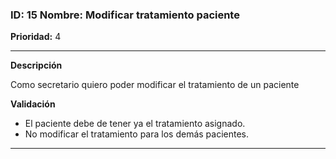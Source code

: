 ### **ID**: 15 Nombre: **Modificar tratamiento paciente**

**Prioridad:** 4

---
**Descripción**

Como secretario quiero poder modificar el tratamiento de un paciente

**Validación**

* El paciente debe de tener ya el tratamiento asignado.
* No modificar el tratamiento para los demás pacientes.

---
